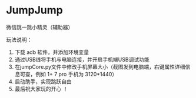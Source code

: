 # JumpJump
微信跳一跳小精灵（辅助器）

玩法说明：

1. 下载 adb 软件，并添加环境变量
2. 通过USB线将手机与电脑连接，并开启手机端USB调试功能
3. 在jumpCore.py文件中修改手机屏幕大小（截图发到电脑端，右键属性详细信息可查，例如 1+ 7 pro 手机为 3120*1440）
4. 启动助手，实现跳跃自由 
5. 最后祝大家玩的开心 ！
